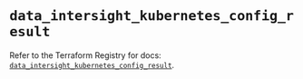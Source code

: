 # `data_intersight_kubernetes_config_result`

Refer to the Terraform Registry for docs: [`data_intersight_kubernetes_config_result`](https://registry.terraform.io/providers/ciscodevnet/intersight/1.0.71/docs/data-sources/kubernetes_config_result).
